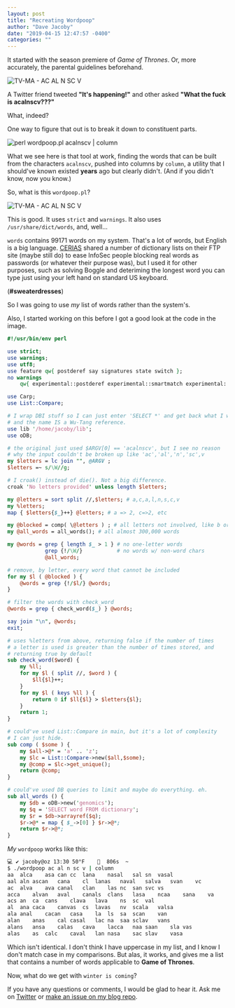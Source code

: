 ```yaml
---
layout: post
title: "Recreating Wordpoop"
author: "Dave Jacoby"
date: "2019-04-15 12:47:57 -0400"
categories: ""
---
```


It started with the season premiere of _Game of Thrones_. Or, more accurately, the parental guidelines beforehand.

![TV-MA - AC AL N SC V](https://jacoby.github.io/images/got_warnings.jpg)

A Twitter friend tweeted **"It's happening!"** and other asked **"What the fuck is acalnscv???"**

What, indeed?

One way to figure that out is to break it down to constituent parts.

![`perl wordpoop.pl acalnscv | column` ](https://jacoby.github.io/images/wordpoop2.png)

What we see here is that tool at work, finding the words that can be built from the characters `acalnscv`, pushed into columns by `column`, a utility that I should've known existed **years** ago but clearly didn't. (And if you didn't know, now you know.)

So, what is this `wordpoop.pl`?

![TV-MA - AC AL N SC V](https://jacoby.github.io/images/wordpoop1.png)

This is good. It uses `strict` and `warnings`. It also uses `/usr/share/dict/words`, and, well...

`words` contains 99171 words on my system. That's a lot of words, but English is a big language. [CERIAS](https://www.cerias.purdue.edu/) shared a number of dictionary lists on their FTP site (maybe still do) to ease InfoSec people blocking real words as passwords (or whatever their purpose was), but I used it for other purposes, such as solving Boggle and deteriming the longest word you can type just using your left hand on standard US keyboard.

(**#sweaterdresses**)

So I was going to use _my_ list of words rather than the system's.

Also, I started working on this before I got a good look at the code in the image.

```perl
#!/usr/bin/env perl

use strict;
use warnings;
use utf8;
use feature qw{ postderef say signatures state switch };
no warnings
    qw{ experimental::postderef experimental::smartmatch experimental::signatures };

use Carp;
use List::Compare;

# I wrap DBI stuff so I can just enter 'SELECT *' and get back what I want
# and the name IS a Wu-Tang reference.
use lib '/home/jacoby/lib';
use oDB;

# the original just used $ARGV[0] == 'acalnscv', but I see no reason
# why the input couldn't be broken up like 'ac','al','n','sc',v
my $letters = lc join "", @ARGV ;
$letters =~ s/\W//g;

# I croak() instead of die(). Not a big difference.
croak 'No letters provided' unless length $letters;

my @letters = sort split //,$letters; # a,c,a,l,n,s,c,v
my %letters;
map { $letters{$_}++} @letters; # a => 2, c=>2, etc

my @blocked = comp( \@letters ) ; # all letters not involved, like b or d
my @all_words = all_words(); # all almost 300,000 words

my @words = grep { length $_ > 1 } # no one-letter words
            grep {!/\W/}           # no words w/ non-word chars
            @all_words; 

# remove, by letter, every word that cannot be included
for my $l ( @blocked ) {
    @words = grep {!/$l/} @words;
}

# filter the words with check_word
@words = grep { check_word($_) } @words;

say join "\n", @words;
exit;

# uses %letters from above, returning false if the number of times 
# a letter is used is greater than the number of times stored, and
# returning true by default
sub check_word($word) {
    my %ll;
    for my $l ( split //, $word ) {
        $ll{$l}++;
    }
    for my $l ( keys %ll ) {
        return 0 if $ll{$l} > $letters{$l};
    }
    return 1;
}

# could've used List::Compare in main, but it's a lot of complexity
# I can just hide.
sub comp ( $some ) {
    my $all->@* = 'a' .. 'z';
    my $lc = List::Compare->new($all,$some);
    my @comp = $lc->get_unique();
    return @comp;
}

# could've used DB queries to limit and maybe do everything. eh.
sub all_words () {
    my $db = oDB->new('genomics');
    my $q = 'SELECT word FROM dictionary';
    my $r = $db->arrayref($q);
    $r->@* = map { $_->[0] } $r->@*;
    return $r->@*;
}
```

_My_ `wordpoop` works like this:

```bash
💻 ✔ jacoby@oz 13:30 50°F      806s  ~ 
$ ./wordpoop ac al n sc v | column
aa	alca	asa	can	cc	lana	nasal	sal	sn	vasal
aal	aln	ascan	cana	cl	lanas	naval	salva	svan	vc
ac	alva	ava	canal	clan	las	nc	san	svc	vs
acca	alvan	aval	canals	clans	lasa	ncaa	sana	va
acs	an	ca	cans	clava	lava	ns	sc	val
al	ana	caca	canvas	cs	lavas	nv	scala	valsa
ala	anal	cacan	casa	la	ls	sa	scan	van
alan	anas	cal	casal	lac	na	saa	sclav	vans
alans	ansa	calas	cava	lacca	naa	saan	sla	vas
alas	as	calc	caval	lan	nasa	sac	slav	vasa
```

Which isn't identical. I don't think I have uppercase in my list, and I know I don't match case in my comparisons. But alas, it works, and gives me a list that contains a number of words applicable to **Game of Thrones**.

Now, what do we get with `winter is coming`?

If you have any questions or comments, I would be glad to hear it. Ask me on [Twitter](https://twitter.com/jacobydave) or [make an issue on my blog repo](https://github.com/jacoby/jacoby.github.io).
